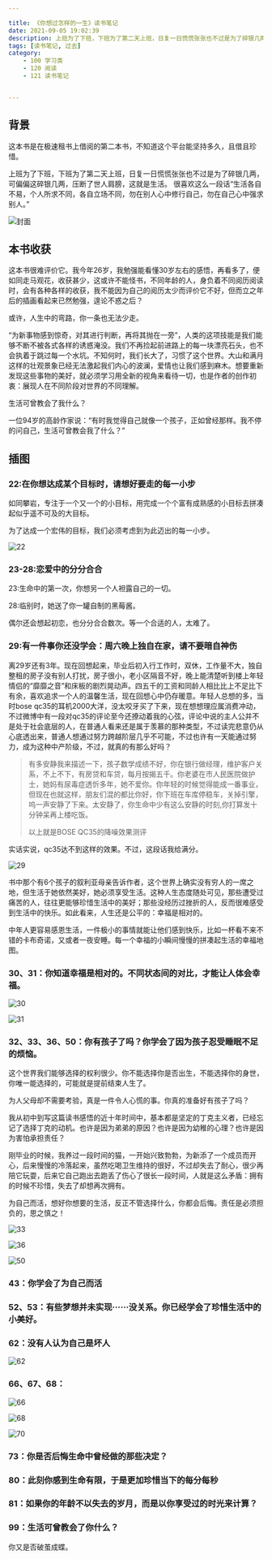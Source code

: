```yaml
---

title: 《你想过怎样的一生》读书笔记
date: 2021-09-05 19:02:39
description: 上班为了下班，下班为了第二天上班，日复一日慌慌张张也不过是为了碎银几两，可偏偏这碎银几两，压断了世人肩膀，这就是生活。
tags: [读书笔记, 过去]
category:
    - 100 学习类
    - 120 阅读
    - 121 读书笔记


---
```


## 背景

这本书是在极速租书上借阅的第二本书，不知道这个平台能坚持多久，且借且珍惜。

上班为了下班，下班为了第二天上班，日复一日慌慌张张也不过是为了碎银几两，可偏偏这碎银几两，压断了世人肩膀，这就是生活。 很喜欢这么一段话“生活各自不易，个人所求不同，各自立场不同，勿在别人心中修行自己，勿在自己心中强求别人。” 

![封面](https://cdn.jsdelivr.net/gh/Xiaolong00/raines-photo@master/blog/WechatIMG30.6ha7hfz8m1c0.jpeg)

## 本书收获

这本书很难评价它。我今年26岁，我勉强能看懂30岁左右的感悟，再看多了，便如同走马观花，收获甚少，这或许不能怪书，不同年龄的人，身负着不同阅历阅读时，会有各种各样的收获，我不能因为自己的阅历太少而评价它不好，但而立之年后的插画看起来已然勉强，遑论不惑之后？

或许，人生中的弯路，你一条也无法少走。

“为新事物感到惊奇，对其进行判断，再将其抛在一旁”，人类的这项技能是我们能够不断不被各式各样的诱惑淹没。我们不再捡起前进路上的每一块漂亮石头，也不会执着于跳过每一个水坑。不知何时，我们长大了，习惯了这个世界。大山和满月这样的壮观景象已经无法激起我们内心的波澜，爱情也让我们感到麻木。想要重新发现这些事物的美好，就必须学习用全新的视角来看待一切，也是作者的创作初衷：展现人在不同阶段对世界的不同理解。

生活可曾教会了我什么？

一位94岁的高龄作家说：“有时我觉得自己就像一个孩子，正如曾经那样。我不停的问自己，生活可曾教会我了什么？”

## 插图

### 22:在你想达成某个目标时，请想好要走的每一小步

如同攀岩，专注于一个又一个的小目标，用完成一个个富有成熟感的小目标去拼凑起似乎遥不可及的大目标。

为了达成一个宏伟的目标，我们必须考虑到为此迈出的每一小步。

![22](https://cdn.jsdelivr.net/gh/Xiaolong00/raines-photo@master/blog/311630843335_.sx6a2lgj028.jpg)

### 23-28:恋爱中的分分合合

23:生命中的第一次，你想另一个人袒露自己的一切。

28:临别时，她送了你一罐自制的黑莓酱。

偶尔还会想起初恋，也分分合合数次。等一个合适的人，太难了。

### 29:有一件事你还没学会：周六晚上独自在家，请不要暗自神伤

离29岁还有3年。现在回想起来，毕业后初入行工作时，双休，工作量不大，独自整租的房子没有别人打扰，房子很小，老小区隔音不好，晚上能清楚听到楼上年轻情侣的“靡靡之音”和床板的剧烈晃动声。四五千的工资和同龄人相比比上不足比下有余，喜欢追求一个人的温馨生活，现在回想心中仍存暖意。年轻人总想的多，当时bose qc35的耳机2000大洋，没太咬牙买了下来，现在想想理应属消费冲动，不过微博中有一段对qc35的评论至今还撩动着我的心弦，评论中说的主人公并不是处于社会底层的人，在普通人看来还是属于羡慕的那种类型，不过读完悲意仍从心底透出来，普通人想通过努力跨越阶层几乎不可能，不过也许有一天能通过努力，成为这种中产阶级，不过，就真的有那么好吗？

> 有多安静我来描述一下，孩子数学成绩不好，你在银行做经理，维护客户关系，不上不下，有房贷和车贷，每月按揭五千。你老婆在市人民医院做护士，她妈有尿毒症透忻多年，她不爱你。你年轻的时候觉得能成一番事业，但现在也就这样，朋友们混的都比你好，你下班在车库停稳车，关掉引擎，呜一声安静了下来。太安静了，你生命中少有这么安静的时刻,你打算发十分钟呆再上楼吃饭。
>
> 以上就是BOSE QC35的降噪效果测评

实话实说，qc35达不到这样的效果。不过，这段话我给满分。

![29](https://cdn.jsdelivr.net/gh/Xiaolong00/raines-photo@master/blog/WechatIMG32.2tev49pnhou0.jpeg)



书中那个有6个孩子的叙利亚母亲告诉作者，这个世界上确实没有穷人的一席之地，但生活于她依然美好，她必须享受生活。这种人生态度随处可见，那些遭受过痛苦的人，往往更能够珍惜生活中的美好；那些没经历过挫折的人，反而很难感受到生活中的快乐。如此看来，人生还是公平的：幸福是相对的。

中年人更容易感恩生活，一件极小的事情就能让他们感到快乐，比如一杯看不来不错的卡布奇诺，又或者一夜安睡。每一个幸福的小瞬间慢慢的拼凑起生活的幸福地图。

### 30、31：你知道幸福是相对的。不同状态间的对比，才能让人体会幸福。





![30](https://cdn.jsdelivr.net/gh/Xiaolong00/raines-photo@master/blog/WechatIMG33.5twc9i82e2k0.jpeg)

![31](https://cdn.jsdelivr.net/gh/Xiaolong00/raines-photo@master/blog/WechatIMG34.27xmk1r489wk.jpeg)

### 32、33、36、50：你有孩子了吗？你学会了因为孩子忍受睡眠不足的烦恼。

这个世界我们能够选择的权利很少。你不能选择你是否出生，不能选择你的身世，你唯一能选择的，可能就是提前结束人生了。

为人父母却不需要考验，真是一件令人心慌的事。你真的准备好有孩子了吗？

我从初中到写这篇读书感悟的近十年时间中，基本都是坚定的丁克主义者，已经忘记了选择丁克的动机。也许是因为弟弟的原因？也许是因为幼稚的心理？也许是因为害怕承担责任？

刚毕业的时候，我养过一段时间的猫，一开始兴致勃勃，为新添了一个成员而开心，后来慢慢的冷落起来，虽然吃喝卫生维持的很好，不过却失去了耐心，很少再陪它玩耍，后来它自己跑出去跑丢了伤心了很长一段时间，人就是这么矛盾：拥有的时候不珍惜，失去了却想再次拥有。

为自己而活，想好你想要的生活，反正不管选择什么，你都会后悔。责任是必须担负的，思之慎之！

![33](https://cdn.jsdelivr.net/gh/Xiaolong00/raines-photo@master/blog/WechatIMG35.19a35la9f4g0.jpeg)

![36](https://cdn.jsdelivr.net/gh/Xiaolong00/raines-photo@master/blog/WechatIMG36.1jbxxy7sohr4.jpeg)

![50](https://cdn.jsdelivr.net/gh/Xiaolong00/raines-photo@master/blog/WechatIMG37.333q070oi9u0.jpeg)

### 43：你学会了为自己而活

### 52、53：有些梦想并未实现······没关系。你已经学会了珍惜生活中的小美好。

### 62：没有人认为自己是坏人

![62](https://cdn.jsdelivr.net/gh/Xiaolong00/raines-photo@master/blog/WechatIMG38.gby08itue60.jpeg)

### 66、67、68：

![66](https://cdn.jsdelivr.net/gh/Xiaolong00/raines-photo@master/blog/WechatIMG39.jfwc2ex6ywo.jpeg)

![68](https://cdn.jsdelivr.net/gh/Xiaolong00/raines-photo@master/blog/WechatIMG40.4e9jc7guceq0.jpeg)

![70](https://cdn.jsdelivr.net/gh/Xiaolong00/raines-photo@master/blog/WechatIMG41.5bxxa4krygk0.jpeg)

### 73：你是否后悔生命中曾经做的那些决定？

### 80：此刻你感到生命有限，于是更加珍惜当下的每分每秒

### 81：如果你的年龄不以失去的岁月，而是以你享受过的时光来计算？

### 99：生活可曾教会了你什么？

你又是否破茧成蝶。

